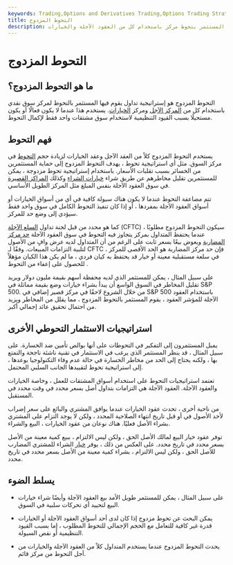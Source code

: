 ```yaml
---
keywords: Trading,Options and Derivatives Trading,Options Trading Strategy and Education,Options and Derivatives,Strategy and Education
title: التحوط المزدوج
description: يشير التحوط المزدوج إلى استراتيجية تداول يقوم فيها المستثمر بتحوط مركز باستخدام كل من العقود الآجلة والخيارات.
---
```


# التحوط المزدوج
## ما هو التحوط المزدوج؟

التحوط المزدوج هو إستراتيجية تداول يقوم فيها المستثمر بالتحوط لمركز سوق نقدي باستخدام كل من [المركز الآجل](/futurescontract) ومركز [الخيارات](/optionscontract). يستخدم هذا عندما لا يكون فعالًا أو يكون مستحيلًا بسبب القيود التنظيمية لاستخدام سوق مشتقات واحد فقط لإكمال التحوط.

## فهم التحوط

يستخدم التحوط المزدوج كلاً من العقد الآجل وعقد الخيارات لزيادة حجم [التحوط](/hedge) في مركز السوق. مثل أي استراتيجية تحوط ، يهدف التحوط المزدوج إلى حماية المستثمرين من الخسائر بسبب تقلبات الأسعار. باستخدام إستراتيجية تحوط مزدوجة ، يمكن للمستثمرين تقليل مخاطرهم عن طريق شراء [خيارات الشراء](/putoption) وكذلك [المراكز القصيرة](/short) في سوق العقود الآجلة بنفس المبلغ مثل المركز الطويل الأساسي.

تتم مضاعفة التحوط عندما لا يكون هناك سيولة كافية في أي من أسواق الخيارات أو أسواق العقود الآجلة بمفردها ، أو إذا كان تنفيذ التحوط الكامل في سوق واحد فقط سيؤدي إلى وضع حد للمركز.

كما هو محدد من قبل لجنة تداول [السلع الآجلة](/cftc) (CFTC) ، سيكون التحوط المزدوج مطلوبًا عندما يحتفظ المتداول بمركز يتجاوز فيه التحوط في سوق العقود الآجلة [حد مركز المضاربة](/positionlimit) ويعوض بيعًا بسعر ثابت على الرغم من أن المتداول لديه عرض وافٍ من الأصول لتلبية التزامات المبيعات. وفقًا لـ CFTC ، فإن حد مركز المضاربة هو الحد الأقصى للمركز في سلعة مستقبلية معينة أو خيار قد يحتفظ به كيان فردي ، ما لم يكن هذا الكيان مؤهلاً للحصول على إعفاء من التحوط .

على سبيل المثال ، يمكن للمستثمر الذي لديه محفظة أسهم بقيمة مليون دولار ويريد تقليل المخاطر في السوق الواسع أن يبدأ بشراء خيارات وضع بقيمة مماثلة في S&P 500. من خلال الشروع لاحقًا في مركز قصير إضافي في S&P 500 باستخدام العقود الآجلة للمؤشر العقود ، يقوم المستثمر بالتحوط المزدوج ، مما يقلل من المخاطر ويزيد من احتمال تحقيق عائد إجمالي أكبر.

## استراتيجيات الاستثمار التحوطي الأخرى

يميل المستثمرون إلى التفكير في التحوطات على أنها بوالص تأمين ضد الخسارة. على سبيل المثال ، قد ينظر المستثمر الذي يرغب في الاستثمار في تقنية ناشئة ناجحة والتمتع بها ، ولكنه يحتاج إلى الحد من مخاطر الخسارة في حالة عدم وفاء التكنولوجيا بوعدها ، إلى استراتيجية تحوط لتقييدها الجانب السلبي المحتمل.

تعتمد استراتيجيات التحوط على استخدام أسواق المشتقات للعمل ، وخاصة الخيارات والعقود الآجلة. العقود الآجلة هي التزامات بتداول أصل بسعر محدد في وقت محدد في المستقبل.

من ناحية أخرى ، تحدث عقود الخيارات عندما يوافق المشتري والبائع على سعر إضراب لأحد الأصول في أو قبل تاريخ انتهاء الصلاحية المحدد ، ولكن لا يوجد التزام على المشتري بشراء الأصل فعليًا. هناك نوعان من عقود الخيارات ، البيع والشراء.

توفر عقود خيار البيع لمالك الأصل الحق ، ولكن ليس الالتزام ، ببيع كمية معينة من الأصل بسعر محدد في تاريخ محدد. على العكس من ذلك ، يوفر [خيار](/calloption) الشراء للمشتري المضارب للأصل الحق ، ولكن ليس الالتزام ، بشراء كمية معينة من الأصل بسعر محدد في تاريخ محدد.

## يسلط الضوء

- على سبيل المثال ، يمكن للمستثمر طويل الأمد بيع العقود الآجلة وأيضًا شراء خيارات البيع لتحييد أي تحركات سلبية في السوق.

- يمكن البحث عن تحوط مزدوج إذا كان لدى أحد أسواق العقود الآجلة أو الخيارات قدرة غير كافية للتعامل مع الحجم الإجمالي للتحوط المطلوب ، إما بسبب القيود التنظيمية أو نقص السيولة.

- يحدث التحوط المزدوج عندما يستخدم المتداول كلاً من العقود الآجلة والخيارات من أجل التحوط من مركز قائم.

